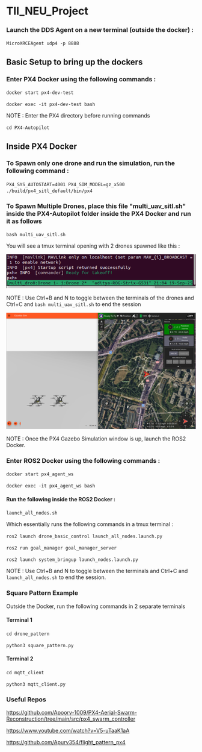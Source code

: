 # TII_NEU_Project

### Launch the DDS Agent on a new terminal (outside the docker) : 

`MicroXRCEAgent udp4 -p 8888`

## Basic Setup to bring up the dockers 

### Enter PX4 Docker using the following commands : 

`docker start px4-dev-test`

`docker exec -it px4-dev-test bash`

NOTE : Enter the PX4 directory before running commands 

`cd PX4-Autopilot`


## Inside PX4 Docker

### To Spawn only one drone and run the simulation, run the following command : 

`PX4_SYS_AUTOSTART=4001 PX4_SIM_MODEL=gz_x500 ./build/px4_sitl_default/bin/px4`

### To Spawn Multiple Drones, place this file "multi_uav_sitl.sh" inside the PX4-Autopilot folder inside the PX4 Docker and run it as follows 

`bash multi_uav_sitl.sh`

You will see a tmux terminal opening with 2 drones spawned like this :

![tmux](screenshots/tmux_shuffle.png)

NOTE : Use Ctrl+B and N to toggle between the terminals of the drones
and Ctrl+C and `bash multi_uav_sitl.sh` to end the session

![swarm](screenshots/sim.png)   

NOTE : Once the PX4 Gazebo Simulation window is up, launch the ROS2 Docker. 

### Enter ROS2 Docker using the following commands : 

`docker start px4_agent_ws`

`docker exec -it px4_agent_ws bash`

#### Run the following inside the ROS2 Docker :

`launch_all_nodes.sh`

Which essentially runs the following commands in a tmux terminal : 

`ros2 launch drone_basic_control launch_all_nodes.launch.py`

`ros2 run goal_manager goal_manager_server`

`ros2 launch system_bringup launch_nodes.launch.py `

NOTE : Use Ctrl+B and N to toggle between the terminals and Ctrl+C and `launch_all_nodes.sh` to end the session. 

### Square Pattern Example 

Outside the Docker, run the following commands in 2 separate terminals 

#### Terminal 1 

`cd drone_pattern`

`python3 square_pattern.py`

#### Terminal 2 

`cd mqtt_client`

`python3 mqtt_client.py`


### Useful Repos

https://github.com/Apoorv-1009/PX4-Aerial-Swarm-Reconstruction/tree/main/src/px4_swarm_controller

https://www.youtube.com/watch?v=V5-uTaaK1aA

https://github.com/Apurv354/flight_pattern_px4
